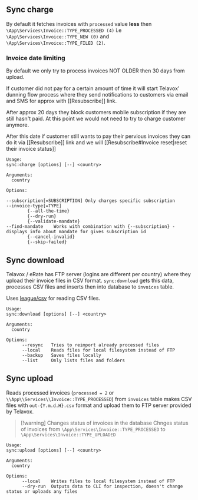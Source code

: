 ## Sync charge

By default it fetches invoices with `processed` value **less** then  `\App\Services\Invoice::TYPE_PROCESSED (4)` i.e  `\App\Services\Invoice::TYPE_NEW (0)` and `\App\Services\Invoice::TYPE_FILED (2)`.

### Invoice date limiting
By default we only try to process invoices NOT OLDER then 30 days from upload.

If customer did not pay for a certain amount of time it will start Telavox' dunning flow process where they send notifications to customers via email and SMS for approx with [[Resubscribe]] link. 

After approx 20 days they block customers mobile subscription if they are still hasn't paid. At this point we would not need to try to charge customer anymore.

After this date if customer still wants to pay their pervious invoices they can do it via [[Resubscribe]] link and we will [[Resubscribe#Invoice reset|reset their invoice status]]

```
Usage:
sync:charge [options] [--] <country>

Arguments:
  country

Options:

--subscription[=SUBSCRIPTION] Only charges specific subscription
--invoice-type[=TYPE]
        {--all-the-time}
        {--dry-run}
        {--validate-mandate}
--find-mandate    Works with combination with {--subscription} - displays info about mandate for gives subscription id 
        {--cancel-invalid}
        {--skip-failed}
```

## Sync download

Telavox / eRate has FTP server (logins are different per country) where they upload their invoice files in CSV format. `sync:download` gets this data, processes CSV files and inserts then into database to `invoices` table. 

Uses [league/csv](https://csv.thephpleague.com/) for reading CSV files.

```
Usage:
sync:download [options] [--] <country>

Arguments:
  country

Options:
	  --resync   Tries to reimport already processed files
      --local    Reads files for local filesystem instead of FTP 
      --backup   Saves files locally
      --list     Only lists files and folders
```

## Sync upload

Reads processed invoices (`processed = 2` or `\\App\\Services\\Invoice::TYPE_PROCESSED`) from `invoices` table makes CSV files with `out-{Y.m.d.H}.csv` format and upload them to FTP server provided by Telavox.


> [!warning] Changes status of invoices in the database
> Chnges status of invoices from `\App\Services\Invoice::TYPE_PROCESSED` to `\App\Services\Invoice::TYPE_UPLOADED`


```
Usage:
sync:upload [options] [--] <country>

Arguments:
  country

Options:
      --local    Writes files to local filesystem instead of FTP 
      --dry-run  Outputs data to CLI for inspection, doesn't change status or uploads any files
```
